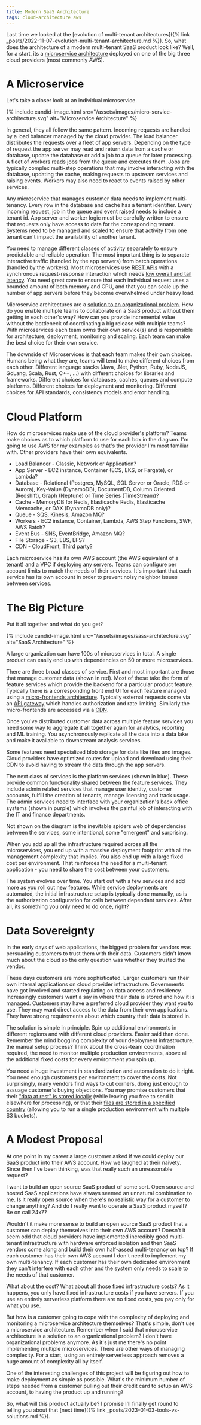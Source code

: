 ```yaml
---
title: Modern SaaS Architecture
tags: cloud-architecture aws
---
```


Last time we looked at the [evolution of multi-tenant architectures]({% link _posts/2022-11-07-evolution-multi-tenant-architecture.md %}). So, what does the architecture of a modern multi-tenant SaaS product look like? Well, for a start, its a [microservice architecture](https://martinfowler.com/microservices/) deployed on one of the big three cloud providers (most commonly AWS).

# A Microservice

Let's take a closer look at an individual microservice.

{% include candid-image.html src="/assets/images/micro-service-architecture.svg" alt="Microservice Architecture" %}

In general, they all follow the same pattern. Incoming requests are handled by a load balancer managed by the cloud provider. The load balancer distributes the requests over a fleet of app servers. Depending on the type of request the app server may read and return data from a cache or database, update the database or add a job to a queue for later processing. A fleet of workers reads jobs from the queue and executes them. Jobs are typically complex multi-step operations that may involve interacting with the database, updating the cache, making requests to upstream services and raising events. Workers may also need to react to events raised by other services.

Any microservice that manages customer data needs to implement multi-tenancy. Every row in the database and cache has a tenant identifier. Every incoming request, job in the queue and event raised needs to include a tenant id. App server and worker logic must be carefully written to ensure that requests only have access to data for the corresponding tenant. Systems need to be managed and scaled to ensure that activity from one tenant can't impact the availability of another tenant. 

You need to manage different classes of activity separately to ensure predictable and reliable operation. The most important thing is to separate interactive traffic (handled by the app servers) from batch operations (handled by the workers). Most microservices use [REST APIs](https://aws.amazon.com/what-is/restful-api/) with a synchronous request-response interaction which needs [low overall and tail latency](https://brooker.co.za/blog/2021/04/19/latency.html). You need great care to ensure that each individual request uses a bounded amount of both memory and CPU, and that you can scale up the number of app servers before they become overwhelmed under heavy load.

Microservice architectures are a [solution to an organizational problem](https://martinfowler.com/bliki/MicroservicePremium.html). How do you enable multiple teams to collaborate on a SaaS product without them getting in each other's way? How can you provide incremental value without the bottleneck of coordinating a big release with multiple teams? With microservices each team owns their own service(s) and is responsible for architecture, deployment, monitoring and scaling. Each team can make the best choice for their own service. 

The downside of Microservices is that each team makes their own choices. Humans being what they are, teams will tend to make different choices from each other. Different language stacks (Java, .Net, Python, Ruby, NodeJS, GoLang, Scala, Rust, C++, ...) with different choices for libraries and frameworks. Different choices for databases, caches, queues and compute platforms. Different choices for deployment and monitoring. Different choices for API standards, consistency models and error handling. 

# Cloud Platform

How do microservices make use of the cloud provider's platform? Teams make choices as to which platform to use for each box in the diagram. I'm going to use AWS for my examples as that's the provider I'm most familiar with. Other providers have their own equivalents.

* Load Balancer - Classic, Network or Application?
* App Server - EC2 instance, Container (ECS, EKS, or Fargate), or Lambda?
* Database - Relational (Postgres, MySQL, SQL Server or Oracle, RDS or Aurora), Key-Value (DynamoDB), DocumentDB, Column Oriented (Redshift), Graph (Neptune) or Time Series (TimeStream)?
* Cache - MemoryDB for Redis, Elasticache Redis, Elasticache Memcache, or DAX (DynamoDB only)?
* Queue - SQS, Kinesis, Amazon MQ?
* Workers - EC2 instance, Container, Lambda, AWS Step Functions, SWF, AWS Batch?
* Event Bus - SNS, EventBridge, Amazon MQ?
* File Storage - S3, EBS, EFS?
* CDN - CloudFront, Third party?

Each microservice has its own AWS account (the AWS equivalent of a tenant) and a VPC if deploying any servers. Teams can configure per account limits to match the needs of their services. It's important that each service has its own account in order to prevent noisy neighbor issues between services. 

# The Big Picture

Put it all together and what do you get?

{% include candid-image.html src="/assets/images/sass-architecture.svg" alt="SaaS Architecture" %}

A large organization can have 100s of microservices in total. A single product can easily end up with dependencies on 50 or more microservices. 

There are three broad classes of service. First and most important are those that manage customer data (shown in red). Most of these take the form of feature services which provide the backend for a particular product feature. Typically there is a corresponding front end UI for each feature managed using a [micro-frontends architecture](https://martinfowler.com/articles/micro-frontends.html). Typically external requests come via an [API gateway](https://www.techtarget.com/whatis/definition/API-gateway-application-programming-interface-gateway) which handles authorization and rate limiting. Similarly the micro-frontends are accessed via a [CDN](https://en.wikipedia.org/wiki/Content_delivery_network).

Once you've distributed customer data across multiple feature services you need some way to aggregate it all together again for analytics, reporting and ML training. You asynchronously replicate all the data into a data lake and make it available to downstream analysis services.

Some features need specialized blob storage for data like files and images. Cloud providers have optimized routes for upload and download using their CDN to avoid having to stream the data through the app servers.

The next class of services is the platform services (shown in blue). These provide common functionality shared between the feature services. They include admin related services that manage user identity, customer accounts, fulfill the creation of tenants, manage licensing and track usage. The admin services need to interface with your organization's back office systems (shown in purple) which involves the painful job of interacting with the IT and finance departments.

Not shown on the diagram is the inevitable spiders web of dependencies between the services, some intentional, some "emergent" and surprising.

When you add up all the infrastructure required across all the microservices, you end up with a massive deployment footprint with all the management complexity that implies. You also end up with a large fixed cost per environment. That reinforces the need for a multi-tenant application - you need to share the cost between your customers.

The system evolves over time. You start out with a few services and add more as you roll out new features. While service deployments are automated, the initial infrastructure setup is typically done manually, as is the authorization configuration for calls between dependant services. After all, its something you only need to do once, right?

# Data Sovereignty 

In the early days of web applications, the biggest problem for vendors was persuading customers to trust them with their data. Customers didn't know much about the cloud so the only question was whether they trusted the vendor.

These days customers are more sophisticated. Larger customers run their own internal applications on cloud provider infrastructure. Governments have got involved and started regulating on data access and residency. Increasingly customers want a say in where their data is stored and how it is managed. Customers may have a preferred cloud provider they want you to use. They may want direct access to the data from their own applications. They have strong requirements about which country their data is stored in.

The solution is simple in principle. Spin up additional environments in different regions and with different cloud providers. Easier said than done. Remember the mind boggling complexity of your deployment infrastructure, the manual setup process? Think about the cross-team coordination required, the need to monitor multiple production environments, above all the additional fixed costs for every environment you spin up. 

You need a huge investment in standardization and automation to do it right. You need enough customers per environment to cover the costs. Not surprisingly, many vendors find ways to cut corners, doing just enough to assuage customer's buying objections. You may promise customers that their ["data at rest" is stored locally](https://knowledge.autodesk.com/support/docs/learn-explore/caas/CloudHelp/cloudhelp/ENU/Docs-About-ACC/files/Europe-Data-Center-FAQ-html.html) (while leaving you free to send it elsewhere for processing), or that their [files are stored in a specified country](https://support.procore.com/faq/where-and-how-does-procore-store-customer-information) (allowing you to run a single production environment with multiple S3 buckets).

# A Modest Proposal

At one point in my career a large customer asked if we could deploy our SaaS product into their AWS account. How we laughed at their naivety. Since then I've been thinking, was that really such an unreasonable request?

I want to build an open source SaaS product of some sort. Open source and hosted SaaS applications have always seemed an unnatural combination to me. Is it really open source when there's no realistic way for a customer to change anything? And do I really want to operate a SaaS product myself? Be on call 24x7?

Wouldn't it make more sense to build an open source SaaS product that a customer can deploy themselves into their own AWS account? Doesn't it seem odd that cloud providers have implemented incredibly good multi-tenant infrastructure with hardware enforced isolation and then SaaS vendors come along and build their own half-assed multi-tenancy on top? If each customer has their own AWS account I don't need to implement my own multi-tenancy. If each customer has their own dedicated environment they can't interfere with each other and the system only needs to scale to the needs of that customer.

What about the cost? What about all those fixed infrastructure costs? As it happens, you only have fixed infrastructure costs if you have servers. If you use an entirely serverless platform there are no fixed costs, you pay only for what you use.

But how is a customer going to cope with the complexity of deploying and monitoring a microservice architecture themselves? That's simple, don't use a microservice architecture. Remember when I said that microservice architecture is a solution to an organizational problem? I don't have organizational problems anymore. As it's just me there's no point implementing multiple microservices. There are other ways of managing complexity. For a start, using an entirely serverless approach removes a huge amount of complexity all by itself.

One of the interesting challenges of this project will be figuring out how to make deployment as simple as possible. What's the minimum number of steps needed from a customer pulling out their credit card to setup an AWS account, to having the product up and running?

So, what will this product actually be? I promise I'll finally get round to telling you about that [next time]({% link _posts/2023-01-03-tools-vs-solutions.md %}).